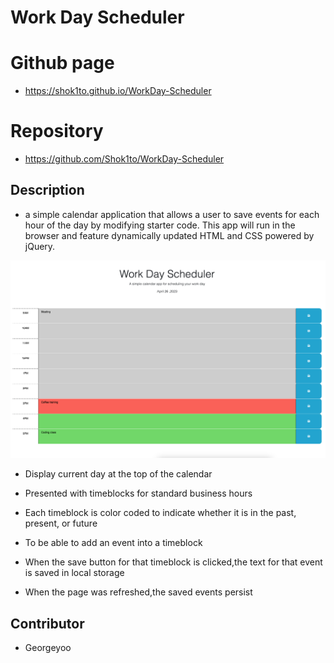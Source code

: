 # Work Day Scheduler

# Github page
- https://shok1to.github.io/WorkDay-Scheduler
# Repository
- https://github.com/Shok1to/WorkDay-Scheduler

## Description
- a simple calendar application that allows a user to save events for each hour of the day by modifying starter code. This app will run in the browser and feature dynamically updated HTML and CSS powered by jQuery.

<img alt src="./Assets/Work-Day-Scheduler.png" />

- Display current day at the top of the calendar

- Presented with timeblocks for standard business hours

- Each timeblock is color coded to indicate whether it is in the past, present, or future

- To be able to add an event into a timeblock

- When the save button for that timeblock is clicked,the text for that event is saved in local storage

- When the page was refreshed,the saved events persist

## Contributor
- Georgeyoo





